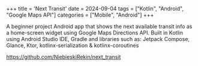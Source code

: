 +++
title = 'Next Transit'
date = 2024-09-04
tags = ["Kotlin", "Android", "Google Maps API"]
categories = ["Mobile", "Android"]
+++

A beginner project Android app that shows the next available transit info as a home-screen widget using Google Maps Directions API. Built in Kotlin using Android Studio IDE, Gradle and libraries such as: Jetpack Compose, Glance, Ktor, kotlinx-serialization & kotlinx-coroutines

<https://github.com/NiebieskiRekin/next_transit>
